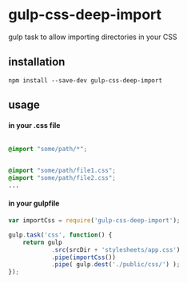 gulp-css-deep-import
=====================

gulp task to allow importing directories in your CSS

## installation

```
npm install --save-dev gulp-css-deep-import
```


## usage


#### in your .css file

```css

@import "some/path/*";


@import "some/path/file1.css";
@import "some/path/file2.css";
...

```

#### in your gulpfile

```js
var importCss = require('gulp-css-deep-import');

gulp.task('css', function() {
    return gulp
            .src(srcDir + 'stylesheets/app.css')
            .pipe(importCss())
            .pipe( gulp.dest('./public/css/') );
});
```
